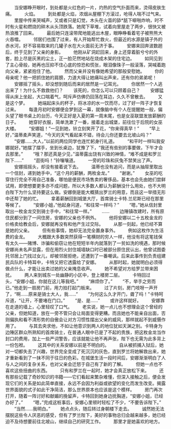 　　当安娜睁开眼时，到处都是火红色的一片，灼热的空气扑面而来，烫得皮肤生痛。
　　火焰。
　　到处都是火焰，浓烟从屋棚下方滚过，呛得人喘不过气来。
　　里屋中传来哭喊声，又或者只是幻觉，木头在火苗的舔*舐下噼啪炸响，时不时有火星和燃烧的碎木从头顶跌落。她爬下草堆，试着向里屋走了两步，很快又被热浪推了回来。
　　最后她只连滚带爬地能逃出木屋，眼睁睁看着宅子被熊熊大火吞噬。
　　邻居们也围了过来，有人开始帮忙救火，但最近的水源是镇子外的赤水河，好不容易取来的几罐子水在大火面前无济于事。
　　安娜来回奔波数趟后，终于见到了父亲的身影。
　　他刚从矿洞赶回来，身上还穿着脏兮兮的外套，脸上尽是灰黑的尘土，正一脸茫然地站在烧成木架的住宅边。
　　如同见到了主心骨般，她再也压抑不住心底的惊恐和慌张，眼泪像珠子一般滚落，哭喊着跑向父亲，紧紧抱住了他。
　　然而父亲并没有像她希望的那般安慰她。
　　你的母亲呢？他一把抓住她的肩膀，力道大得让她痛叫出声来，还有你的弟弟呢！
　　安娜摇了摇头，却没想到随后而来的居然是一记耳光。
　　你居然一个人逃出来了！为什么不救救他们？
　　该死的，你怎么可以只顾着自己？
　　安娜猛得从床上坐起，大口喘着气，呵斥声仿佛仍回荡在耳边，久久不曾散去。
　　又是这个梦。
　　她端起床头的杯子，将冰凉的水一饮而尽，过了好一阵子才恢复过来。
　　每逢月初时安娜便会梦到这一幕，就像脑中有个人在提醒她一般，偏头望了眼书桌上的台历，今天正好是入夏的第一周末尾，也是女巫联盟发放薪酬的日子。
　　她穿好衣服，简单洗漱了一番，接着走出城堡，前往位于后院的女巫大楼。
　　“安娜姐！”一见到她，铃立刻笑开了花，“你来得真早！”
　　“早上好，”温蒂柔声笑道，“今天的天气看起来不错，待会儿你还要去北坡山吗？”
　　“安娜……大人，”以前的两位同学也连忙躬身行礼道。
　　“和平时一样叫我安娜就好。”她摆了摆手，坐到长桌边，犹豫了下，“我还有些别的事要做，下午才会去那里。”
　　“哦？那还真是少见，”温蒂露出饶有兴致的神情，“难不成是和罗兰陛下……”
　　“逛街吗！”铃嚷嚷道。
　　一旁的珍珠和灰兔不禁笑出了声。
　　安娜摇摇头，却没有接着说下去。
　　温蒂也没有追问，而是从抽屉里取出一个信封，递到她手中，“这个月的薪酬，两枚金龙。”
　　“谢谢。”
　　女巫的吃穿住行完全不用自己准备，哪怕是便民市场售卖的奢侈品，基本也会先由她们尝鲜试用，即使想要更多亦不成问题，所以大多数人都认为薪酬没什么用处，也不大明白陛下为什么坚持要这么做。安娜倒是能大概猜出罗兰的用意，而且这一举措无形中还帮了她的忙。
　　拿着薪酬回到城堡大厅，首席骑士卡特.兰尼斯已经在那里等候了。
　　“安娜小姐，”他起身问道，“和往常一样吗？”
　　“嗯，”她从信封里取出一枚金龙交到骑士手中，“和往常一样。”
　　……
　　边陲镇改建时，所有原住民都分到了一间住房，安娜的父亲也不例外。
　　他将安娜以二十五枚金龙的价格卖给教会后，安娜就再没有和他产生过交际。
　　从那一刻起，他已经不算是她的父亲。
　　但有些事情，她却无法完全置身事外。
　　例如这枚作为生活费的金龙。
　　大概跟大多数突然获得一笔横财的穷人一样，他没有将这笔钱保有太久――赌博、诈骗和偷窃让他在短短半年内就落到了一贫如洗的境遇，那时候安娜尚未名声显露，但在用烈火封住城墙缺口时已被部分原住民认出，他曾试图委托邻居上门找过女儿，却被邻居拒绝，还遭到了一番嘲讽。后来此事传到负责组建民兵队的卡特耳中，卡特又把它透露给了安娜。
　　从那时起，她就明白必须得做点什么，才能让出卖过她的父亲掩息收声。
　　她不希望对方给罗兰带来困扰。
　　两人来到城东一处幽静的小区中，登上楼房二层。
　　卡特回过头，“安娜小姐，你就在这儿等我吧。”
　　“麻烦你了。”
　　“不，举手之劳而已。”他走到一扇房门前，用力拍打起门板来。
　　过了片刻，房门吱呀一声开了，“啊……原来是骑士大人，我……”
　　“为何这么久才开门，聋了吗！”卡特呵斥道，“让开，不要堵在门口。”
　　“是、是……”
　　或许这样就好。
　　安娜靠在走道的墙上，心里轻叹了口气。
　　老实说，她一点儿也不想理会这个曾经的父亲，但她知道，放在一旁不管只会让局面变得更糟。而且她也不能亲自出面，否则偏执和看不清形势的自傲会让对方习惯性摆出父亲的威风，那样就起不到威慑作用了。
　　与其去央求他，不如让他意识到两人的地位犹如天渊之别。卡特身为边陲区群众所熟知的首席骑士，在普通人眼中已是了不起的贵族，把这枚金龙当作封口的费用，加上一些严词警告，应该就能让他不再声张，陛下也无需为此多背上一份包袱。
　　这其中的关系安娜以前是不明白的。
　　自从被抓捕入狱后，她对一切都失去了兴趣，世界完全变成了死沉沉的灰色，直到罗兰将她解救出来，她才重新看到了一抹不同于往日的色彩。在城堡生活一段时间后，安娜渐渐明白了人与人之间的复杂关系，也对父亲会迁怒于自己有了新的了解。
　　但她一点也不喜欢这些扭曲的东西。
　　只有和罗兰在一起时，她才会真正放松下来。
　　还有那些记载了奇妙知识的书籍――它们看起来繁杂难懂，但深入接触之后，便会发现它们的关系是如此简单直接，永远不会因为利益或欲望的变化而发生改变。揭露世界面貌的式子如此干净简洁，那么世界原本也应该是这个模样。
　　房门再次打开，随着一阵讨好和献媚的挽留声，卡特回到她身边抚胸道，“安娜小姐，已经办好了。”
　　“嗯，”完成这桩事后，安娜心里顿时轻松了不少，“不要告诉陛下。”
　　“当然……我明白。”
　　她点点头，随后转过身朝楼下走去。
　　诚然她无法摆脱这些令人厌恶的感受，但有了罗兰陛下，美好的事物总归会越来越多，她已经迫不及待想要前往北坡山，继续自己的研究工作。
　　那里才是她喜欢的地方。